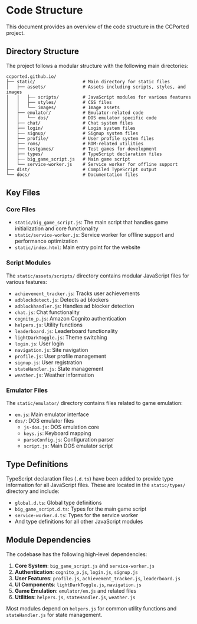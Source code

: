 # Code Structure

This document provides an overview of the code structure in the CCPorted project.

## Directory Structure

The project follows a modular structure with the following main directories:

```
ccported.github.io/
├── static/                  # Main directory for static files
│   ├── assets/              # Assets including scripts, styles, and images
│   │   ├── scripts/         # JavaScript modules for various features
│   │   ├── styles/          # CSS files
│   │   └── images/          # Image assets
│   ├── emulator/            # Emulator-related code
│   │   └── dos/             # DOS emulator specific code
│   ├── chat/                # Chat system files
│   ├── login/               # Login system files
│   ├── signup/              # Signup system files
│   ├── profile/             # User profile system files
│   ├── roms/                # ROM-related utilities
│   ├── testgames/           # Test games for development
│   ├── types/               # TypeScript declaration files
│   ├── big_game_script.js   # Main game script
│   └── service-worker.js    # Service worker for offline support
├── dist/                    # Compiled TypeScript output
└── docs/                    # Documentation files
```

## Key Files

### Core Files

- `static/big_game_script.js`: The main script that handles game initialization and core functionality
- `static/service-worker.js`: Service worker for offline support and performance optimization
- `static/index.html`: Main entry point for the website

### Script Modules

The `static/assets/scripts/` directory contains modular JavaScript files for various features:

- `achievement_tracker.js`: Tracks user achievements
- `adblockdetect.js`: Detects ad blockers
- `adblockhandler.js`: Handles ad blocker detection
- `chat.js`: Chat functionality
- `cognito_p.js`: Amazon Cognito authentication
- `helpers.js`: Utility functions
- `leaderboard.js`: Leaderboard functionality
- `lightDarkToggle.js`: Theme switching
- `login.js`: User login
- `navigation.js`: Site navigation
- `profile.js`: User profile management
- `signup.js`: User registration
- `stateHandler.js`: State management
- `weather.js`: Weather information

### Emulator Files

The `static/emulator/` directory contains files related to game emulation:

- `em.js`: Main emulator interface
- `dos/`: DOS emulator files
  - `js-dos.js`: DOS emulation core
  - `keys.js`: Keyboard mapping
  - `parseConfig.js`: Configuration parser
  - `script.js`: Main DOS emulator script

## Type Definitions

TypeScript declaration files (`.d.ts`) have been added to provide type information for all JavaScript files. These are located in the `static/types/` directory and include:

- `global.d.ts`: Global type definitions
- `big_game_script.d.ts`: Types for the main game script
- `service-worker.d.ts`: Types for the service worker
- And type definitions for all other JavaScript modules

## Module Dependencies

The codebase has the following high-level dependencies:

1. **Core System**: `big_game_script.js` and `service-worker.js`
2. **Authentication**: `cognito_p.js`, `login.js`, `signup.js`
3. **User Features**: `profile.js`, `achievement_tracker.js`, `leaderboard.js`
4. **UI Components**: `lightDarkToggle.js`, `navigation.js`
5. **Game Emulation**: `emulator/em.js` and related files
6. **Utilities**: `helpers.js`, `stateHandler.js`, `weather.js`

Most modules depend on `helpers.js` for common utility functions and `stateHandler.js` for state management.
